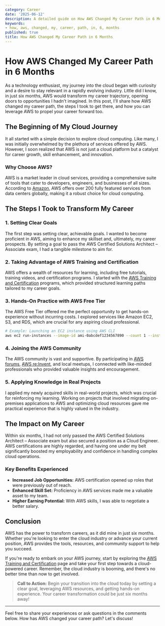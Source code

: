 ```yaml
---
category: Career
date: '2025-06-12'
description: A detailed guide on How AWS Changed My Career Path in 6 Months
keywords:
- how, aws, changed, my, career, path, in, 6, months
published: true
title: How AWS Changed My Career Path in 6 Months
---
```


# How AWS Changed My Career Path in 6 Months

As a technology enthusiast, my journey into the cloud began with curiosity and a desire to stay relevant in a rapidly evolving industry. Little did I know, in just six months, AWS would transform my career trajectory, opening doors to opportunities I hadn't imagined. In this post, I'll share how AWS changed my career path, the steps I took to get there, and how you can leverage AWS to propel your career forward too.

## The Beginning of My Cloud Journey

It all started with a simple decision to explore cloud computing. Like many, I was initially overwhelmed by the plethora of services offered by AWS. However, I soon realized that AWS is not just a cloud platform but a catalyst for career growth, skill enhancement, and innovation.

### Why Choose AWS?

AWS is a market leader in cloud services, providing a comprehensive suite of tools that cater to developers, engineers, and businesses of all sizes. According to [Amazon](https://aws.amazon.com/), AWS offers over 200 fully featured services from data centers globally, making it a robust choice for cloud computing.

## The Steps I Took to Transform My Career

### 1. Setting Clear Goals

The first step was setting clear, achievable goals. I wanted to become proficient in AWS, aiming to enhance my skillset and, ultimately, my career prospects. By setting a goal to pass the AWS Certified Solutions Architect – Associate exam, I had a tangible milestone to aim for.

### 2. Taking Advantage of AWS Training and Certification

AWS offers a wealth of resources for learning, including free tutorials, training videos, and certification programs. I started with the [AWS Training and Certification](https://aws.amazon.com/training/) programs, which provided structured learning paths tailored to my career goals.

### 3. Hands-On Practice with AWS Free Tier

The AWS Free Tier offered me the perfect opportunity to get hands-on experience without incurring costs. I explored services like Amazon EC2, S3, and RDS, which are crucial for any aspiring cloud professional.

```bash
# Example: Launching an EC2 instance using AWS CLI
aws ec2 run-instances --image-id ami-0abcdef1234567890 --count 1 --instance-type t2.micro --key-name MyKeyPair --security-group-ids sg-0934abcd56ef78901
```

### 4. Joining the AWS Community

The AWS community is vast and supportive. By participating in [AWS forums](https://forums.aws.amazon.com/), [AWS re:Invent](https://reinvent.awsevents.com/), and local meetups, I connected with like-minded professionals who provided valuable insights and encouragement.

### 5. Applying Knowledge in Real Projects

I applied my newly acquired skills in real-world projects, which was crucial for reinforcing my learning. Working on projects that involved migrating on-premises applications to AWS and optimizing cloud resources gave me practical experience that is highly valued in the industry.

## The Impact on My Career

Within six months, I had not only passed the AWS Certified Solutions Architect – Associate exam but also secured a position as a Cloud Engineer. AWS certifications are highly regarded, and having one under my belt significantly boosted my employability and confidence in handling complex cloud operations.

### Key Benefits Experienced

- **Increased Job Opportunities:** AWS certification opened up roles that were previously out of reach.
- **Enhanced Skill Set:** Proficiency in AWS services made me a valuable asset to my team.
- **Higher Earning Potential:** With AWS skills, I was able to negotiate a better salary.

## Conclusion

AWS has the power to transform careers, as it did mine in just six months. Whether you're looking to enter the cloud industry or advance your current position, AWS provides the tools, resources, and community support to help you succeed. 

If you're ready to embark on your AWS journey, start by exploring the [AWS Training and Certification](https://aws.amazon.com/training/) page and take your first step towards a cloud-powered career. Remember, the cloud industry is booming, and there's no better time than now to get involved.

> **Call to Action:** Begin your transition into the cloud today by setting a clear goal, leveraging AWS resources, and getting hands-on experience. Your career transformation could be just six months away!

--- 

Feel free to share your experiences or ask questions in the comments below. How has AWS changed your career path? Let's discuss!